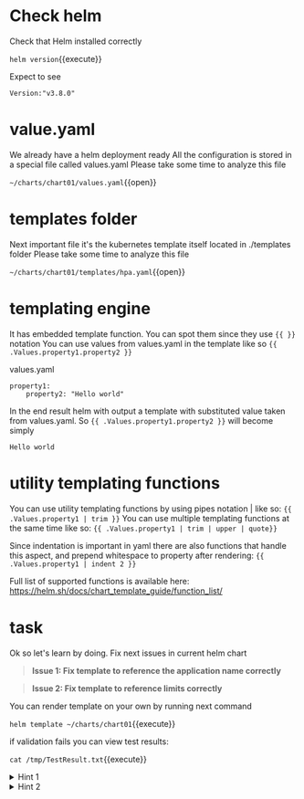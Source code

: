 # Check helm

Check that Helm installed correctly

`helm version`{{execute}}

Expect to see
```shell
Version:"v3.8.0"
```

# value.yaml

We already have a helm deployment ready
All the configuration is stored in a special file called values.yaml
Please take some time to analyze this file

`~/charts/chart01/values.yaml`{{open}}
# templates folder

Next important file it's the kubernetes template itself located in ./templates folder 
Please take some time to analyze this file

`~/charts/chart01/templates/hpa.yaml`{{open}}

# templating engine
It has embedded template function. You can spot them since they use ```{{ }}``` notation
You can use values from values.yaml in the template like so
```{{ .Values.property1.property2 }}```

values.yaml
```
property1:
    property2: "Hello world"
```

In the end result helm with output a template with substituted value taken from values.yaml. So ```{{ .Values.property1.property2 }}``` will become  simply

```
Hello world
```
# utility templating functions

You can use utility templating functions by using pipes notation | like so: 
```{{ .Values.property1 | trim }}```
You can use multiple templating functions at the same time like so: 
```{{ .Values.property1 | trim | upper | quote}} ```

Since indentation is important in yaml there are also functions that handle this aspect, and prepend whitespace to property after rendering: 
```{{ .Values.property1 | indent 2 }}```

Full list of supported functions is available here: https://helm.sh/docs/chart_template_guide/function_list/

# task

Ok so let's learn by doing. Fix next issues in current helm chart

>**Issue 1: Fix template to reference the application name correctly**

>**Issue 2: Fix template to reference limits correctly**
  


You can render template on your own by running next command

`helm template ~/charts/chart01`{{execute}}

if validation fails you can view test results:

`cat /tmp/TestResult.txt`{{execute}}

<details>
  <summary>Hint 1</summary>  
    If you are stuck look again at the syntax and carefully examine the file with embedded helm templates
</details>

<details>
  <summary>Hint 2</summary>  
    Look at  {{ .Values }} syntax
</details>


